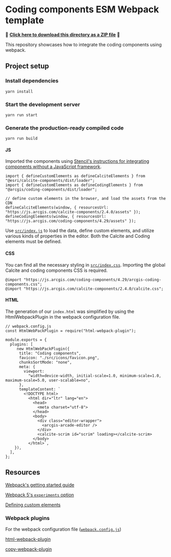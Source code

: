 # Coding components ESM Webpack template

📁 **[Click here to download this directory as a ZIP file](https://download-directory.github.io?url=https://github.com/Esri/arcgis-maps-sdk-javascript-samples-beta/tree/main/packages/coding-components/templates/webpack)** 📁

This repository showcases how to integrate the coding components using webpack.

## Project setup

### Install dependencies

```
yarn install
```

### Start the development server

```
yarn run start
```

### Generate the production-ready compiled code

```
yarn run build
```

#### JS

Imported the components using [Stencil's instructions for integrating components without a JavaScript framework](https://stenciljs.com/docs/javascript).

```
import { defineCustomElements as defineCalciteElements } from "@esri/calcite-components/dist/loader";
import { defineCustomElements as defineCodingElements } from "@arcgis/coding-components/dist/loader";

// define custom elements in the browser, and load the assets from the CDN
defineCalciteElements(window, { resourcesUrl: "https://js.arcgis.com/calcite-components/2.4.0/assets" });
defineCodingElements(window, { resourcesUrl: "https://js.arcgis.com/coding-components/4.29/assets" });
```

Use [`src/index.js`](./src/index.js) to load the data, define custom elements, and utilize various kinds of properties in the editor. Both the Calcite and Coding elements must be defined.

#### CSS

You can find all the necessary styling in [`src/index.css`](./src/index.css). Importing the global Calcite and coding components CSS is required.

```
@import "https://js.arcgis.com/coding-components/4.29/arcgis-coding-components.css";
@import "https://js.arcgis.com/calcite-components/2.4.0/calcite.css";
```

#### HTML

The generation of our `index.html` was simplified by using the HtmlWebpackPlugin in the webpack configuration file.

```
// webpack.config.js
const HtmlWebPackPlugin = require("html-webpack-plugin");

module.exports = {
  plugins: [
     new HtmlWebPackPlugin({
      title: "Coding components",
      favicon: "./src/icons/favicon.png",
      chunksSortMode: "none",
      meta: {
        viewport:
          "width=device-width, initial-scale=1.0, minimum-scale=1.0, maximum-scale=5.0, user-scalable=no",
      },
      templateContent: `
        <!DOCTYPE html>
          <html dir="ltr" lang="en">
            <head>
              <meta charset="utf-8">
            </head>
            <body>
              <div class="editor-wrapper">
                <arcgis-arcade-editor />
              </div>
              <calcite-scrim id="scrim" loading></calcite-scrim>
            </body>
          </html>`,
    }),
  ],
};
```

## Resources

[Webpack's getting started guide](https://webpack.js.org/guides/getting-started/)

[Webpack 5's `experiments` option](https://webpack.js.org/configuration/experiments/)

[Defining custom elements](https://stenciljs.com/docs/custom-elements-bundle)

### Webpack plugins

For the webpack configuration file ([`webpack.config.js`](webpack.config.js))

[html-webpack-plugin](https://webpack.js.org/plugins/html-webpack-plugin/)

[copy-webpack-plugin](https://webpack.js.org/plugins/copy-webpack-plugin/)
